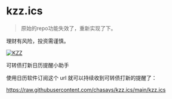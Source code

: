 # kzz.ics

> 原始的repo功能失效了，重新实现了下。

理财有风险，投资需谨慎。

[![KZZ](https://github.com/chasays/kzz.ics/actions/workflows/main.yml/badge.svg)](https://github.com/chasays/kzz.ics/actions/workflows/main.yml)

可转债打新日历提醒小助手

使用日历软件订阅这个 url 就可以持续收到可转债打新的提醒了：

https://raw.githubusercontent.com/chasays/kzz.ics/main/kzz.ics
